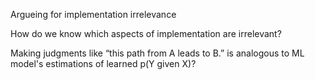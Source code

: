 Argueing for implementation irrelevance

How do we know which aspects of implementation are irrelevant?

Making judgments like “this path from A leads to B.” is analogous to ML model's estimations of learned p(Y given X)?


